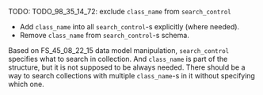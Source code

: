 
TODO: TODO_98_35_14_72: exclude `class_name` from `search_control`

*   Add `class_name` into all `search_control`-s explicitly (where needed).
*   Remove `class_name` from `search_control`-s schema.

Based on FS_45_08_22_15 data model manipulation, `search_control` specifies what to search in collection.
And `class_name` is part of the structure, but it is not supposed to be always needed.
There should be a way to search collections with multiple `class_name`-s in it without specifying which one. 
